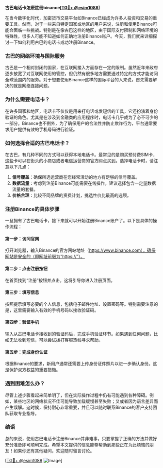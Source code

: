 **古巴电话卡怎麽註冊binance[[TG💪+ @esim1088](https://t.me/s/esim1088)]**

在当今数字化时代，加密货币交易平台如Binance已经成为许多人投资和交易的重要工具。然而，对于一些来自特定国家或地区的用户来说，注册和使用Binance可能会面临一些挑战。特别是在像古巴这样的地区，由于国际支付限制和网络环境的特殊性，很多人可能不知道如何正确地注册Binance账户。今天，我们就来详细探讨一下如何利用古巴的电话卡成功注册Binance。

### 古巴的网络环境与国际服务

古巴是一个相对封闭的国家，在互联网接入方面存在一定的限制。虽然近年来政府逐步放宽了对互联网使用的管控，但仍然有很多地方需要通过特定的方式才能访问全球范围内的服务。对于想要使用Binance这样的国际平台的人来说，首先需要解决的就是网络连接问题。

### 为什么需要电话卡？

在许多国家和地区，电话卡不仅仅是用来打电话或发短信的工具，它还扮演着身份验证的角色。尤其是在涉及到金融类的应用程序时，电话卡几乎成为了必不可少的一部分。Binance也不例外，为了确保用户的合法性并防止欺诈行为，平台通常要求用户提供有效的手机号码进行验证。

### 如何选择合适的古巴电话卡？

在古巴，有几种不同的方式可以获得本地电话卡。最常见的是购买预付费SIM卡，这些卡可以在街头的小商店或者电信运营商的官方网点买到。选择电话卡时，请注意以下几点：

1. **信号覆盖**：确保所选运营商在您经常活动的地方有足够的信号覆盖。
2. **数据流量**：考虑到注册Binance可能需要在线操作，建议选择包含一定量数据流量的套餐。
3. **价格合理**：比较不同品牌的资费计划，挑选性价比最高的选项。

### 注册Binance的具体步骤

一旦拥有了古巴电话卡，接下来就可以开始注册Binance账户了。以下是具体的操作流程：

#### 第一步：访问官网
打开浏览器，输入Binance的官方网站地址（https://www.binance.com），确保网站是安全的（即网址前缀为“https://”）。

#### 第二步：点击注册按钮
在首页找到“注册”按钮并点击，这将引导你进入注册页面。

#### 第三步：填写信息
按照提示填写必要的个人信息，包括电子邮件地址、设置密码等。特别需要注意的是，这里需要输入有效的手机号码以接收验证码。

#### 第四步：验证手机
输入从古巴电话卡接收到的验证码后，完成手机验证环节。如果遇到任何问题，比如无法收到短信，可以尝试拨打客服热线寻求帮助。

#### 第五步：完成身份认证
根据Binance的要求，新用户通常还需要上传身份证件照片以进一步确认身份。这是保护双方权益的重要措施。

### 遇到困难怎么办？

尽管上述步骤看起来简单明了，但在实际操作过程中仍有可能遇到各种障碍。例如，某些地区的网络状况不佳可能导致加载缓慢甚至失败；又或者因为语言差异而产生误解。这时候，保持耐心非常重要，并且可以随时联系Binance的客户支持团队获取专业指导。

### 结语

总的来说，使用古巴电话卡注册Binance并非难事，只要掌握了正确的方法并做好充分准备即可顺利完成。希望本文提供的信息能够帮助到那些正在为此烦恼的朋友！如果你还有其他疑问，欢迎随时留言讨论。

[[TG💪+ @esim1088](https://t.me/s/esim1088) ![Image](https://i.postimg.cc/4NQfJmqS/Snipaste-2025-05-13-00-14-12.png)]